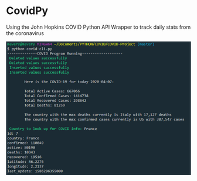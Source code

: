 # CovidPy

Using the John Hopkins COVID Python API Wrapper to track daily stats from the coronavirus

![Alt Text](./Images/Screenshot.png)

